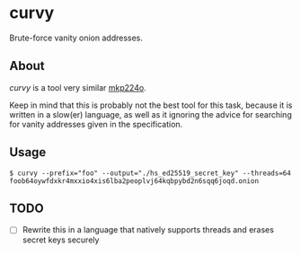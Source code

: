 # curvy

Brute-force vanity onion addresses.

## About

*curvy* is a tool very similar [mkp224o](https://github.com/cathugger/mkp224o).

Keep in mind that this is probably not the best tool for this task,
because it is written in a slow(er) language, as well as it ignoring the
advice for searching for vanity addresses given in the specification.

## Usage

```
$ curvy --prefix="foo" --output="./hs_ed25519_secret_key" --threads=64
foob64oywfdxkr4mxxio4xis6lba2peoplvj64kqbpybd2n6sqq6joqd.onion
```

## TODO

* [ ] Rewrite this in a language that natively supports threads and erases secret keys securely

